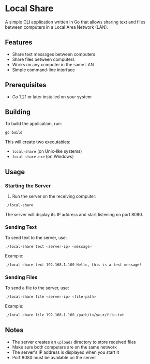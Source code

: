 # Local Share

A simple CLI application written in Go that allows sharing text and files between computers in a Local Area Network (LAN).

## Features

- Share text messages between computers
- Share files between computers
- Works on any computer in the same LAN
- Simple command-line interface

## Prerequisites

- Go 1.21 or later installed on your system

## Building

To build the application, run:

```bash
go build
```

This will create two executables:
- `local-share` (on Unix-like systems)
- `local-share.exe` (on Windows)

## Usage

### Starting the Server

1. Run the server on the receiving computer:
```bash
./local-share
```

The server will display its IP address and start listening on port 8080.

### Sending Text

To send text to the server, use:
```bash
./local-share text <server-ip> <message>
```

Example:
```bash
./local-share text 192.168.1.100 Hello, this is a test message!
```

### Sending Files

To send a file to the server, use:
```bash
./local-share file <server-ip> <file-path>
```

Example:
```bash
./local-share file 192.168.1.100 /path/to/your/file.txt
```

## Notes

- The server creates an `uploads` directory to store received files
- Make sure both computers are on the same network
- The server's IP address is displayed when you start it
- Port 8080 must be available on the server 